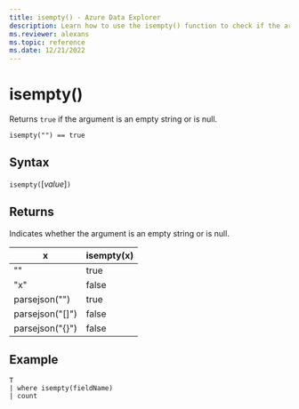 ```yaml
---
title: isempty() - Azure Data Explorer
description: Learn how to use the isempty() function to check if the argument is an empty string.
ms.reviewer: alexans
ms.topic: reference
ms.date: 12/21/2022
---
```

# isempty()

Returns `true` if the argument is an empty string or is null.

```kusto
isempty("") == true
```

## Syntax

`isempty(`[*value*]`)`

## Returns

Indicates whether the argument is an empty string or is null.

|x|isempty(x)
|---|---
| "" | true
|"x" | false
|parsejson("")|true
|parsejson("[]")|false
|parsejson("{}")|false

## Example

```kusto
T
| where isempty(fieldName)
| count
```
